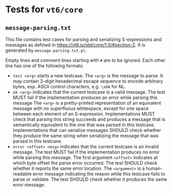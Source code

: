 # Tests for `vt6/core`

## `message-parsing.txt`

This file contains test cases for parsing and serializing S-expressions and messages as defined in <https://vt6.io/std/core/1.0/#section-2>.
It is generated by `message-parsing.txt.pl`.

Empty lines and comment lines starting with `#` are to be ignored.
Each other line has one of the following formats:

* `test <arg>` starts a new testcase.
  The `<arg>` is the message to parse. It may contain 2-digit hexadecimal escape sequence to encode arbitrary bytes, esp. ASCII control characters, e.g. `\x0A` for NL.
* `ok <arg>` indicates that the current testcase is a valid message.
  The test MUST fail if the implementation produces an error while parsing this message
  The `<arg>` is a pretty-printed representation of an equivalent message with no superfluous whitespace, except for one space between each element of an S-expression.
  Implementations MUST check that parsing this string succeeds and produces a message that is semantically equivalent to the one that was parsed in this testcase.
  Implementations that can serialize messages SHOULD check whether they produce the same string when serializing the message that was parsed in this testcase.
* `error <offset> <msg>` indicates that the current testcase is an invalid message.
  The test MUST fail if the implementation produces *no* error while parsing this message.
  The first argument `<offset>` indicates at which byte offset the parse error occurred. The test SHOULD check whether it reports the same error location.
  The `<argument>` is a human-readable error message indicating the reason while this testcase fails to parse or validate.
  The test SHOULD check whether it produces the same error message.
